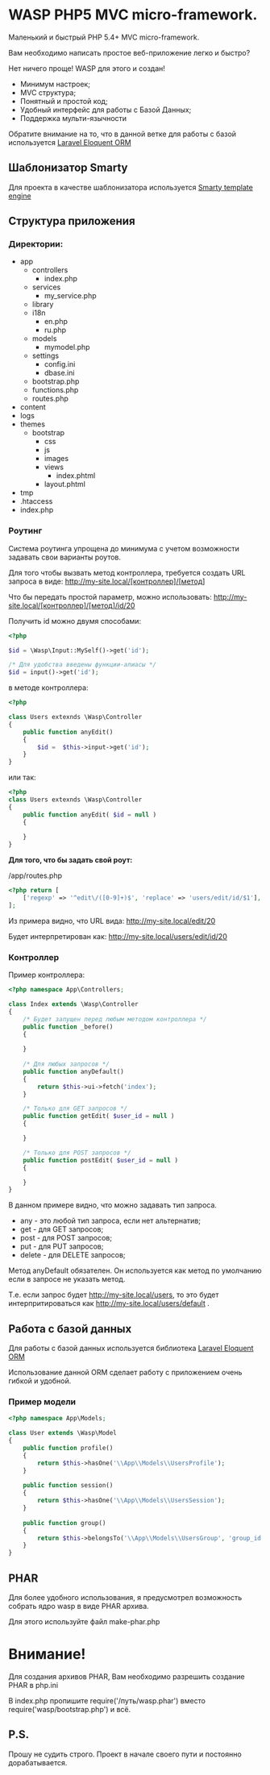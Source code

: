 # WASP PHP5 MVC micro-framework.
Маленький и быстрый PHP 5.4+ MVC micro-framework.

Вам необходимо написать простое веб-приложение легко и быстро?

Нет ничего проще! WASP для этого и создан!

- Минимум настроек;
- MVC структура;
- Понятный и простой код;
- Удобный интерфейс для работы с Базой Данных;
- Поддержка мульти-язычности

Обратите внимание на то, что в данной ветке для работы с базой используется [Laravel Eloquent ORM](https://github.com/LaravelRUS/docs/blob/5.1/eloquent.md)

## Шаблонизатор Smarty

Для проекта в качестве шаблонизатора используется [Smarty template engine](http://smarty.net)


## Структура приложения
### Директории:

- app
    - controllers
        - index.php
    - services
        - my_service.php
    - library
    - i18n
        - en.php
        - ru.php
    - models
        - mymodel.php
    - settings
        - config.ini
        - dbase.ini
    - bootstrap.php
    - functions.php
    - routes.php
- content
- logs
- themes
    - bootstrap
        - css
        - js
        - images
        - views
            - index.phtml
        - layout.phtml
- tmp
- .htaccess
- index.php

### Роутинг
Система роутинга упрощена до минимума с учетом возможности задавать свои варианты роутов.

Для того чтобы вызвать метод контроллера, требуется создать URL запроса в виде:
http://my-site.local/[контроллер]/[метод]

Что бы передать простой параметр, можно использовать:
http://my-site.local/[контроллер]/[метод]/id/20

Получить id можно двумя способами:

```PHP
<?php

$id = \Wasp\Input::MySelf()->get('id');

/* Для удобства введены функции-алиасы */
$id = input()->get('id');

```

в методе контроллера: 
```PHP
<?php

class Users extexnds \Wasp\Controller
{
    public function anyEdit()
    {
        $id =  $this->input->get('id');
    }
}
```   

или так:

```PHP
<?php
class Users extexnds \Wasp\Controller
{
    public function anyEdit( $id = null )
    {
        
    }
}
```   

**Для того, что бы задать свой роут:**

/app/routes.php

```PHP
<?php return [
    ['regexp' => '^edit\/([0-9]+)$', 'replace' => 'users/edit/id/$1'],
];
```

Из примера видно, что URL вида: http://my-site.local/edit/20

Будет интерпретирован как: http://my-site.local/users/edit/id/20

### Контроллер

Пример контроллера:
```PHP
<?php namespace App\Controllers;

class Index extends \Wasp\Controller
{
    /* Будет запущен перед любым методом контроллера */
    public function _before()
    {
        
    }
    
    /* Для любых запросов */
    public function anyDefault()
    {
        return $this->ui->fetch('index');    
    }

    /* Только для GET запросов */
    public function getEdit( $user_id = null )
    {

    }

    /* Только для POST запросов */
    public function postEdit( $user_id = null )
    {

    }
}
```

В данном примере видно, что можно задавать тип запроса.

- any - это любой тип запроса, если нет альтернатив;
- get - для GET запросов;
- post - для POST запросов;
- put - для PUT запросов;
- delete - для DELETE запросов;

Метод anyDefault обязателен. Он используется как метод по умолчанию если в запросе не указать метод.

Т.е. если запрос будет http://my-site.local/users, то это будет интерпритироваться как http://my-site.local/users/default .


## Работа с базой данных

Для работы с базой данных используется библиотека [Laravel Eloquent ORM](https://github.com/LaravelRUS/docs/blob/5.1/eloquent.md)

Использование данной ORM сделает работу с приложением очень гибкой и удобной.

### Пример модели
```PHP
<?php namespace App\Models;

class User extends \Wasp\Model
{
    public function profile()
    {
        return $this->hasOne('\\App\\Models\\UsersProfile');
    }
    
    public function session()
    {
        return $this->hasOne('\\App\\Models\\UsersSession');
    }
    
    public function group()
    {
        return $this->belongsTo('\\App\\Models\\UsersGroup', 'group_id');
    }
}
```

## PHAR

Для более удобного использования, я предусмотрел возможность собрать ядро wasp в виде PHAR архива.

Для этого используйте файл make-phar.php

# Внимание!

Для создания архивов PHAR, Вам необходимо разрешить создание PHAR в php.ini

В index.php пропишите require('/путь/wasp.phar') вместо require('wasp/bootstrap.php') и всё.

## P.S.

Прошу не судить строго. Проект в начале своего пути и постоянно дорабатывается.

